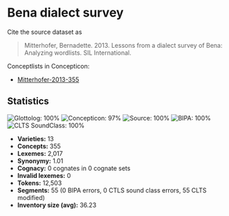 # Bena dialect survey

Cite the source dataset as

> Mitterhofer, Bernadette. 2013. Lessons from a dialect survey of Bena: Analyzing wordlists. SIL International.

Conceptlists in Concepticon:
- [Mitterhofer-2013-355](http://concepticon.clld.org/contributions/Mitterhofer-2013-355)

## Statistics



![Glottolog: 100%](https://img.shields.io/badge/Glottolog-100%25-brightgreen.svg "Glottolog: 100%")
![Concepticon: 97%](https://img.shields.io/badge/Concepticon-97%25-green.svg "Concepticon: 97%")
![Source: 100%](https://img.shields.io/badge/Source-100%25-brightgreen.svg "Source: 100%")
![BIPA: 100%](https://img.shields.io/badge/BIPA-100%25-brightgreen.svg "BIPA: 100%")
![CLTS SoundClass: 100%](https://img.shields.io/badge/CLTS%20SoundClass-100%25-brightgreen.svg "CLTS SoundClass: 100%")

- **Varieties:** 13
- **Concepts:** 355
- **Lexemes:** 2,017
- **Synonymy:** 1.01
- **Cognacy:** 0 cognates in 0 cognate sets
- **Invalid lexemes:** 0
- **Tokens:** 12,503
- **Segments:** 55 (0 BIPA errors, 0 CTLS sound class errors, 55 CLTS modified)
- **Inventory size (avg):** 36.23